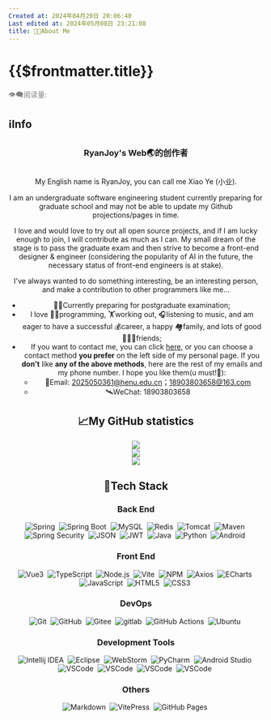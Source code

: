 ```yaml
---
Created at: 2024年04月29日 20:06:40
Last edited at: 2024年05月08日 23:21:08
title: 🧑‍🎓About Me
---
```

<script setup>
import { VPTeamMembers } from 'vitepress/theme'

const members = [
  {
    avatar: 'https://raw.githubusercontent.com/get1024/RyanJoy-s_Web/main/docs/public/avatar.png',
    name: 'RyanJoy',
    title: 'RyanJoy-s Blog🌏原始创作者',
    desc:'目前全沾，立志做全栈',
    org:'HENU',
    links: [
      { icon: 'github', link: 'https://github.com/get1024' },
      { icon: 'twitter', link: 'https://twitter.com/RyanJoy_1945815' }
    ]
  },
]
</script>
# {{$frontmatter.title}}

<div class="flex gap-[4px] items-center" style="color:gray;font-size:14px;">
  👁️‍🗨️阅读量: <span id="busuanzi_container_page_pv">
    <span id="busuanzi_value_page_pv" />
  </span>
</div>


<!-- ## ❓Who am I ?
<br/>
<div id="header" align="center">
  <h1>
    <img src="https://readme-typing-svg.herokuapp.com?font=Fira+Code&weight=600&size=40&pause=1000&color=000000&center=true&vCenter=true&random=false&width=900&height=70&lines=Hi+there%2C+I'm+RyanJoy!%F0%9F%91%8B" alt="If you see this text, there is a problem with your web proxy. To access this website in China, please enable Web proxy." />
  </h1>
</div> -->

## ℹ️Info

<div style="margin:30px">
  <h3 align="center" font-normal op50 p="t-10 b-2">
    RyanJoy's Web🌏的创作者
  </h3>
</div>

<VPTeamMembers size="small" :members="members" align="center"/>

My English name is RyanJoy, you can call me Xiao Ye (小业).

I am an undergraduate software engineering student currently preparing for graduate school and may not be able to update my Github projections/pages in time. 

I love and would love to try out all open source projects, and if I am lucky enough to join, I will contribute as much as I can. My small dream of the stage is to pass the graduate exam and then strive to become a front-end designer & engineer (considering the popularity of AI in the future, the necessary status of front-end engineers is at stake).

I've always wanted to do something interesting, be an interesting person, and make a contribution to other programmers like me...
- 👨‍🎓Currently preparing for postgraduate examination;
- I love 👨‍💻programming, 🏋️working out, 🎧listening to music, and am eager to have a successful 💰career, a happy 🏘️family, and lots of good 🧑‍🤝‍🧑friends;
- If you want to contact me, you can click [here](https://get1024.github.io/RyanJoy-s_Web/about_me/reach_me.html), or you can choose a contact method **you prefer** on the left side of my personal page. If you **don't** like **any of the above methods**, here are the rest of my emails and my phone number. I hope you like them(u must!🤬):
  - 📧Email: 2025050361@henu.edu.cn；18903803658@163.com
  - 🛰WeChat: 18903803658

## 📈My GitHub statistics

<div align="center">
  <img src="https://github-readme-stats.vercel.app/api?username=get1024&show_icons=true&role=OWNER,ORGANIZATION_MEMBER,COLLABORATOR&hide_border=true&show_owner=true"  />
</div>
<div align="center">
  <img src="https://streak-stats.demolab.com?user=get1024&theme=buefy&hide_border=true&locale=zh_Hans&date_format=%5BY.%5Dn.j"  />
</div>
<div align="center">
  <img src="https://github-readme-activity-graph.vercel.app/graph?username=get1024&bg_color=ffffff&color=000000&line=758cff&point=5b59e8&area=true&hide_border=true"  />
</div>

## 🔧Tech Stack
### Back End

<p>
  <img src="https://img.shields.io/badge/-Spring-6DB33F?logo=Spring&logoColor=FFF" alt="Spring" style="display: inline-block;" />&nbsp;
  <img src="https://img.shields.io/badge/-Spring%20Boot-6DB33F?logo=Spring-Boot&logoColor=FFF" alt="Spring Boot" style="display: inline-block;" />&nbsp;
  <img src="https://img.shields.io/badge/-MySQL-4479A1?logo=MySQL&logoColor=FFF" alt="MySQL" style="display: inline-block;" />&nbsp;
  <img src="https://img.shields.io/badge/-Redis-DC382D?logo=Redis&logoColor=FFF" alt="Redis" style="display: inline-block;" />&nbsp;
  <img src="https://img.shields.io/badge/-Tomcat-F8DC75?logo=Apache-Tomcat&logoColor=000" alt="Tomcat" style="display: inline-block;" />&nbsp;
  <img src="https://img.shields.io/badge/-Maven-C71A36?logo=Apache-Maven&logoColor=FFF" alt="Maven" style="display: inline-block;" />&nbsp;
  <img src="https://img.shields.io/badge/-Spring%20Security-6DB33F?logo=Spring-Security&logoColor=FFF" alt="Spring Security" style="display: inline-block;" />&nbsp;
  <img src="https://img.shields.io/badge/-JSON-000?logo=JSON&logoColor=FFF" alt="JSON" style="display: inline-block;" />&nbsp;
  <img src="https://img.shields.io/badge/-JWT-000?logo=JSON-Web-Tokens&logoColor=FFF" alt="JWT" style="display: inline-block;" />&nbsp;
  <img src="https://img.shields.io/badge/-Java-F78C40?logo=OpenJDK&logoColor=FFF" alt="Java" style="display: inline-block;" />&nbsp;
  <img src="https://img.shields.io/badge/-Python-A9A9A9?logo=Python&logoColor=3776AB" alt="Python" style="display: inline-block;" />&nbsp;
  <img src="https://img.shields.io/badge/-Android-C0C0C0?logo=Android&logoColor=3DDC84" alt="Android" style="display: inline-block;" />&nbsp;
</p>

### Front End

<p>
  <img src="https://img.shields.io/badge/-Vue3-C0C0C0?logo=Vue.js&logoColor=4FC08D" alt="Vue3" style="display: inline-block;" />&nbsp;
  <img src="https://img.shields.io/badge/-TypeScript-C0C0C0?logo=TypeScript&logoColor=3178C6" alt="TypeScript" style="display: inline-block;" />&nbsp;
  <img src="https://img.shields.io/badge/-Node.js-D3D3D3?logo=Node.js&logoColor=339933" alt="Node.js" style="display: inline-block;" />&nbsp;
  <img src="https://img.shields.io/badge/-Vite-D3D3D3?logo=Vite&logoColor=646CFF" alt="Vite" style="display: inline-block;" />&nbsp;
  <img src="https://img.shields.io/badge/-NPM-C0C0C0?logo=npm&logoColor=CB3837" alt="NPM" style="display: inline-block;" />&nbsp;
  <img src="https://img.shields.io/badge/-Axios-C0C0C0?logo=Axios&logoColor=5A29E4" alt="Axios" style="display: inline-block;" />&nbsp;
  <img src="https://img.shields.io/badge/-ECharts-C0C0C0?logo=Apache-ECharts&logoColor=AA344D" alt="ECharts" style="display: inline-block;" />&nbsp;
  <img src="https://img.shields.io/badge/-JavaScript-A9A9A9?logo=JavaScript&logoColor=F7DF1E" alt="JavaScript" style="display: inline-block;" />&nbsp;
  <img src="https://img.shields.io/badge/-HTML5-A9A9A9?logo=HTML5&logoColor=E34F26" alt="HTML5" style="display: inline-block;" />&nbsp;
  <img src="https://img.shields.io/badge/-CSS3-A9A9A9?logo=CSS3&logoColor=1572B6" alt="CSS3" style="display: inline-block;" />&nbsp;
</p>

### DevOps

<p>
  <img src="https://img.shields.io/badge/-Git-F05032?logo=Git&logoColor=FFF" alt="Git" style="display: inline-block;" />&nbsp;
  <img src="https://img.shields.io/badge/-GitHub-181717?logo=GitHub&logoColor=FFF" alt="GitHub" style="display: inline-block;" />&nbsp;
  <img src="https://img.shields.io/badge/-Gitee-C71D23?logo=Gitee&logoColor=FFF" alt="Gitee" style="display: inline-block;" />&nbsp;
  <img src="https://img.shields.io/badge/-GitLab-FC6D26?logo=GitLab&logoColor=FFF" alt="gitlab" style="display: inline-block;" />&nbsp;
  <img src="https://img.shields.io/badge/-GitHub%20Actions-2088FF?logo=GitHub-Actions&logoColor=FFF" alt="GitHub Actions" style="display: inline-block;" />&nbsp;
  <img src="https://img.shields.io/badge/-Ubuntu-E95420?logo=Ubuntu&logoColor=FFF" alt="Ubuntu" style="display: inline-block;" />&nbsp;
</p>

### Development Tools

<p>
  <img src="https://img.shields.io/badge/-Intellij%20IDEA-000?logo=Intellij-IDEA&logoColor=FFF" alt="Intellij IDEA" style="display: inline-block;" />&nbsp;
  <img src="https://img.shields.io/badge/-Eclipse-2C2255?logo=Eclipse&logoColor=FFF" alt="Eclipse" style="display: inline-block;" />&nbsp;
  <img src="https://img.shields.io/badge/-WebStorm-000?logo=WebStorm&logoColor=FFF" alt="WebStorm" style="display: inline-block;" />&nbsp;
  <img src="https://img.shields.io/badge/-PyCharm-C0C0C0?logo=PyCharm&logoColor=000" alt="PyCharm" style="display: inline-block;" />&nbsp;
  <img src="https://img.shields.io/badge/-Android%20Studio-C0C0C0?logo=Android-Studio&logoColor=3DDC84" alt="Android Studio" style="display: inline-block;" />&nbsp;
  <img src="https://img.shields.io/badge/-VSCode-C0C0C0?logo=Visual-Studio-Code&logoColor=007ACC" alt="VSCode" style="display: inline-block;" />&nbsp;
  <img src="https://img.shields.io/badge/Obsidian-rgb(141%2C69%2C184)?style=flat&logo=obsidian" alt="VSCode" style="display: inline-block;" />&nbsp;
  <img src="https://img.shields.io/badge/Navicat-rgb(236%2C192%2C72)?style=flat&logo=Navicat" alt="VSCode" style="display: inline-block;" />&nbsp;
  <img src="https://img.shields.io/badge/Notion-FFF?style=flat&logo=Notion&logoColor=black" alt="VSCode" style="display: inline-block;" />&nbsp;
</p>

### Others

<p>
  <img src="https://img.shields.io/badge/-Markdown-000?logo=Markdown&logoColor=FFF" alt="Markdown" style="display: inline-block;" />&nbsp;
  <img src="https://img.shields.io/badge/VitePress-green?style=plastic&logo=vitepress&logoColor=white&labelColor=green&color=green" alt="VitePress" style="display: inline-block;" />&nbsp;
  <img src="https://img.shields.io/badge/-GitHub%20Pages-222?logo=GitHub-Pages&logoColor=FFF" alt="GitHub Pages" style="display: inline-block;" />&nbsp;
</p>

<!-- 嵌入reach_me页面语法,
若要启用，删除链接双引号 -->
<!-- @include: "./reach_me.md" -->
